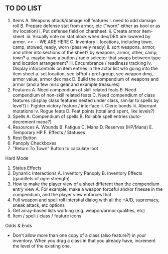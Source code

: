 
## TO DO LIST

1. Items
  A. Weapons attack/damage roll features
    i. need to add damage roll
  B. Prepare defense stat from armor, etc ("worn" either as bool or as inv location)
    i. Put defense field on charsheet.
    ii. Create armor item-sheet.
    iii. Visually note on stat block when dex/DEX are lowered by armor.  << -- WE ARE HERE 
  C. Inventory
    i. locations, including town, camp, stowed, ready, worn (passively ready) 
    ii. sort weapons, armor, and other into sections of the sheet?  by weapons, armor, other, camp, town?
      a. maybe have a button / radio selector that swaps between type and location arrangement?
    iii. Encumbrance / readiness tracking
    iv. Display info/controls on item entries in the actor list w/o going into the item sheet
      a. set location, see isProf / prof group, see weapon dmg, armor value, armor dex max
  D. Build the compendium of weapons and armor (and a few misc gear and example treasures)
2. Features
  A. Need compendium of skill related feats
  B. Need compendium of non-skill related feats
  C. Need compendium of class features (display class features nested under class, similar to spells by level?)
    i. Fighter victory feature / interface
    ii. Cleric bonds
    iii. Aberrant mutations
    iv. Rogue feats
  D. Feat points (total and spent, like levels?)
3. Spells
  A. Compendium of spells
  B. Rollable spell entries (auto-decrement mana?)
4. Resources
  A. Wounds
  B. Fatigue
  C. Mana
  D. Reserves (HP/Mana)
  E. Temporary HP
  F. Effects / Statuses
5. Rest Button
6. Panoply Checkboxes
7. "Return To Town" Button to calculate loot

Hard Mode

1. Status Effects
2. Dynamic Interactions
  A. Inventory Panoply
  B. Inventory Effects (gauntlets of ogre strength)
3. How to make the player view of a sheet different than the compendium entry view
  A. For example, make a weapon forceful and/or finesse in the compendium, and the player view enforces that
4. Full weapon and spell roll interstial dialog with all the +A/D, supremacy, sneak attack, etc options
5. Get array-based lists working (e.g. weapon/armor qualities, etc)
6. Item / spell / class / feature icons

Odds & Ends
- Don't allow more than one copy of a class (also feature?) in your inventory.  When you drag a class in that you
already have, increment the level of the existing one.